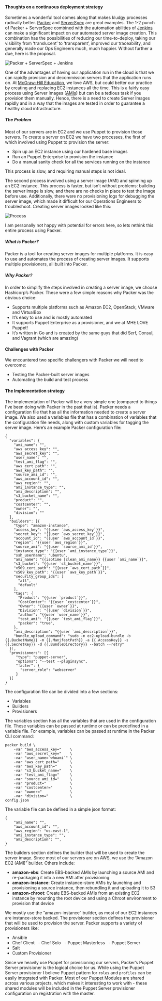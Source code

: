 #### Thoughts on a continuous deployment strategy

Sometimes a wonderful tool comes along that makes kludgy processes radically better. [Packer](https://packer.io/)  and [ServerSpec](http://serverspec.org/) are great examples. The 1-2 punch of Packer + ServerSpec combined with the automation abilities of [Jenkins](https://jenkins-ci.org/) can make a significant impact on our automated server image creation. This combination has the possibilities of reducing our time-to-deploy, taking our visibility from ‘translucent’ to ‘transparent’, improved our traceability, and generally made our Ops Engineers much, much happier. Without further a due, here is the proposal.

![Packer + ServerSpec + Jenkins](https://raw.githubusercontent.com/ehime/Deploy-Strategy/master/assets/packer-serverspec-jenkins.jpg "Packer + ServerSpec + Jenkins")

One of the advantages of having our application run in the cloud is that we can rapidly provision and decommission servers that the application runs on. At [McGraw-Hill Education](https://www.mheducation.com), we love AWS, but could better our practice by creating and replacing EC2 instances all the time. This is a fairly easy process using Server Images ([AMIs](http://docs.aws.amazon.com/AWSEC2/latest/UserGuide/AMIs.html)) but can be a tedious task if you provision them manually. Hence, there is a need to create Server Images rapidly and in a way that the images are tested in order to guarantee a healthy cloud infrastructure.


##### The Problem

Most of our servers are in EC2 and we use Puppet to provision those servers. To create a server on EC2 we have two processes, the first of which involved using Puppet to provision the server:

 * Spin up an EC2 instance using our hardened base images
 * Run an Puppet Enterprise to provision the instance
 * Do a manual sanity check for all the services running on the instance

This process is slow, and requiring manual steps is not ideal.

The second process involved using a server image (AMI) and spinning up an EC2 instance. This process is faster, but isn’t without problems: building the server image is slow, and there are no checks in place to test the image before use. Additionally, there were no provisioning logs for debugging the server image, which made it difficult for our Operations Engineers to troubleshoot. Creating server images looked like this:

![Process](https://raw.githubusercontent.com/ehime/Deploy-Strategy/master/assets/process.jpg "Process")

I am personally not happy with potential for errors here, so lets rethink this entire process using Packer.

##### What is Packer?

Packer is a tool for creating server images for multiple platforms. It is easy to use and automates the process of creating server images. It supports multiple provisioners, all built into Packer.

##### Why Packer?

In order to simplify the steps involved in creating a server image, we choose Hashicorp’s Packer. These were a few simple reasons why Packer was the obvious choice:

 * Supports multiple platforms such as Amazon EC2, OpenStack, VMware and VirtualBox
 * It’s easy to use and is mostly automated
 * It supports Puppet Enterprise as a provisioner, and we at MHE LOVE Puppet!
 * It’s written in Go and is created by the same guys that did Serf, Consul, and Vagrant (which are amazing)

#### Challenges with Packer
We encountered two specific challengers with Packer we will need to overcome:

 * Testing the Packer-built server images
 * Automating the build and test process

#### The Implementation strategy

The implementation of Packer will be a very simple one (compared to things I've been doing with Packer in the past that is). Packer needs a configuration file that has all the information needed to create a server image. We also used a variables file that has a combination of variables that the configuration file needs, along with custom variables for tagging the server image. Here’s an example Packer configuration file:

    {
      "variables": {
        "ami_name": "",
        "aws_access_key": "",
        "aws_secret_key": "",
        "user_name": "",
        "test_ami_flag": "",
        "aws_cert_path": "",
        "aws_key_path": "",
        "source_ami_id": "",
        "aws_account_id": "",
        "aws_region": "",
        "ami_instance_type": "",
        "ami_description": "",
        "s3_bucket_name": "",
        "product": "",
        "costcenter": "",
        "owner": "",
        "division": ""
      },
      "builders": [{
        "type": "amazon-instance",
        "access_key": "{{user `aws_access_key`}}",
        "secret_key": "{{user `aws_secret_key`}}",
        "account_id": "{{user `aws_account_id`}}",
        "region": "{{user `aws_region`}}",
        "source_ami": "{{user `source_ami_id`}}",
        "instance_type": "{{user `ami_instance_type`}}",
        "ssh_username": "ubuntu",
        "ami_name": "{{isotime |clean_ami_name}} {{user `ami_name`}}",
        "s3_bucket": "{{user `s3_bucket_name`}}",
        "x509_cert_path": "{{user `aws_cert_path`}}",
        "x509_key_path": "{{user `aws_key_path`}}",
        "security_group_ids": [
          "all",
          "default"
        ],
        "tags": {
          "Product": "{{user `product`}}",
          "CostCenter": "{{user `costcenter`}}",
          "Owner": "{{user `owner`}}",
          "Division": "{{user `division`}}",
          "author": "{{user `user_name`}}",
          "test_ami": "{{user `test_ami_flag`}}",
          "packer": "true",
        },
        "ami_description": "{{user `ami_description`}}",
        "bundle_upload_command": "sudo -n ec2-upload-bundle -b {{.BucketName}} -m {{.ManifestPath}} -a {{.AccessKey}} -s {{.SecretKey}} -d {{.BundleDirectory}} --batch --retry"
      }],
      "provisioners": [{
         "type": "puppet-server",
         "options": "--test --pluginsync",
         "facter": {
           "server_role": "webserver"
         }
      }]
    }

The configuration file can be divided into a few sections:

 * Variables
 * Builders
 * Provisioners

The variables section has all the variables that are used in the configuration file. These variables can be passed at runtime or can be predefined in a variable file. For example, variables can be passed at runtime in the Packer CLI command:

    packer build \
        -var "aws_access_key="    \
        -var "aws_secret_key="    \
        -var "user_name=`whoami`" \
        -var "aws_cert_path="     \
        -var "aws_key_path="      \
        -var "s3_bucket_name="    \
        -var "test_ami_flag="     \
        -var "source_ami_id="     \
        -var "product="           \
        -var "costcenter="        \
        -var "owner="             \
        -var "division="          \
    config.json

The variable file can be defined in a simple json format:

    {
        "ami_name": "",
        "aws_account_id": "",
        "aws_region": "us-east-1",
        "ami_instance_type": "",
        "ami_description": "",
    }

The builders section defines the builder that will be used to create the server image. Since most of our servers are on AWS, we use the “Amazon EC2 (AMI)” builder. Others include:

 * __amazon-ebs__: Create EBS-backed AMIs by launching a source AMI and re-packaging it into a new AMI after provisioning
 * __amazon-instance__: Create instance-store AMIs by launching and provisioning a source instance, then rebundling it and uploading it to S3
 * __amazon-chroot__: Create EBS-backed AMIs from an existing EC2 instance by mounting the root device and using a Chroot environment to provision that device

We mostly use the “amazon-instance” builder, as most of our EC2 instances are instance-store backed. The provisioner section defines the provisioner that will be used to provision the server. Packer supports a variety of provisioners like:

 - Ansible
 - Chef Client
  - Chef Solo
  - Puppet Masterless
  - Puppet Server
 - Salt
 - Custom Provisioner

Since we heavily use Puppet for provisioning our servers, Packer’s Puppet Server provisioner is the logical choice for us. While using the Puppet Server provisioner I believe Puppet pattern for `roles` and `profiles` can be easily integrated with Packer. Most of our Puppet Modules are shared across various projects, which makes it interesting to work with - these shared modules will be included in the Puppet Server provisioner configuration on registration with the master.
